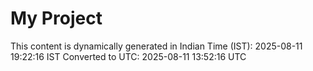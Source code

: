 # My Project

This content is dynamically generated in Indian Time (IST): 2025-08-11 19:22:16 IST
Converted to UTC: 2025-08-11 13:52:16 UTC
